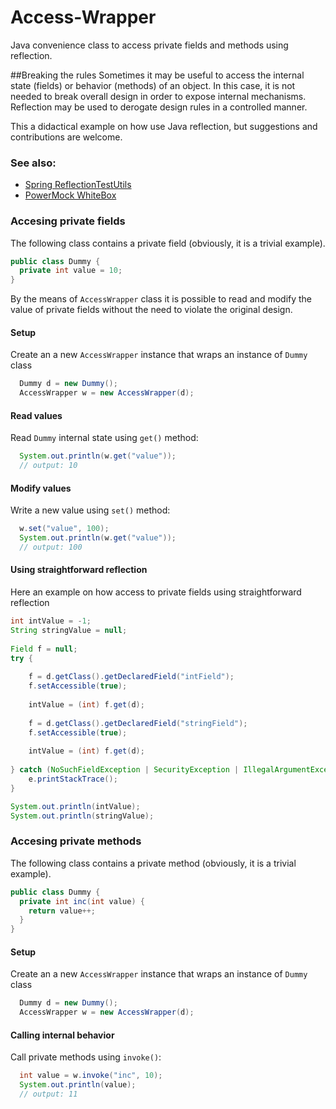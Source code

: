 # Access-Wrapper
Java convenience class to access private fields and methods using reflection.

##Breaking the rules
Sometimes it may be useful to access the internal state (fields) or behavior (methods) of an object. In this case, it is not needed to break overall design in order to expose internal mechanisms. Reflection may be used to derogate design rules in a controlled manner.

This a didactical example on how use Java reflection, but suggestions and contributions are welcome.

### See also:
* [Spring ReflectionTestUtils](https://docs.spring.io/spring/docs/current/javadoc-api/org/springframework/test/util/ReflectionTestUtils.html)
* [PowerMock WhiteBox](https://github.com/jayway/powermock)

### Accesing private fields

The following class contains a private field (obviously, it is a trivial example).

```java
public class Dummy {
  private int value = 10;
}
```

By the means of `AccessWrapper` class it is possible to read and modify the value of private fields without the need to violate the original design.

#### Setup
Create an a new `AccessWrapper` instance that wraps an instance of `Dummy` class

```java
  Dummy d = new Dummy();
  AccessWrapper w = new AccessWrapper(d);
```  

#### Read values  
Read `Dummy` internal state using `get()` method:

```java
  System.out.println(w.get("value"));
  // output: 10
```

#### Modify values
Write a new value using `set()` method:

```java
  w.set("value", 100);
  System.out.println(w.get("value"));
  // output: 100
```

#### Using straightforward reflection
Here an example on how access to private fields using straightforward reflection

```java
int intValue = -1;
String stringValue = null;
		
Field f = null;
try {
	
	f = d.getClass().getDeclaredField("intField");
	f.setAccessible(true);
	
	intValue = (int) f.get(d);
	
	f = d.getClass().getDeclaredField("stringField");
	f.setAccessible(true);
	
	intValue = (int) f.get(d);
	
} catch (NoSuchFieldException | SecurityException | IllegalArgumentException | IllegalAccessException e) {
	e.printStackTrace();
}

System.out.println(intValue);
System.out.println(stringValue);
```

### Accesing private methods

The following class contains a private method (obviously, it is a trivial example).

```java
public class Dummy {
  private int inc(int value) {
    return value++;
  }
}
```

#### Setup
Create an a new `AccessWrapper` instance that wraps an instance of `Dummy` class

```java
  Dummy d = new Dummy();
  AccessWrapper w = new AccessWrapper(d);
```  

#### Calling internal behavior
Call private methods using `invoke()`:

```java
  int value = w.invoke("inc", 10);
  System.out.println(value);
  // output: 11
```
